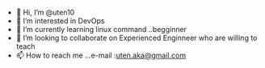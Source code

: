 - 👋 Hi, I’m @uten10
- 👀 I’m interested in DevOps
- 🌱 I’m currently learning linux command ..begginner 
- 💞️ I’m looking to collaborate on Experienced Enginneer who are willing to teach
- 📫 How to reach me ...e-mail :uten.aka@gmail.com

<!---
uten10/uten10 is a ✨ special ✨ repository because its `README.md` (this file) appears on your GitHub profile.
You can click the Preview link to take a look at your changes.
--->
